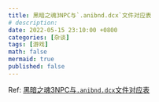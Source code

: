 ```yaml
---
title: 黑暗之魂3NPC与`.anibnd.dcx`文件对应表
# description: 
date: 2022-05-15 23:10:00 +0800
categories: [杂谈]
tags: [游戏]
math: false
mermaid: true
published: false
---
```


Ref: [黑暗之魂3NPC与`.anibnd.dcx`文件对应表](https://www.bilibili.com/opus/660516380434497620)